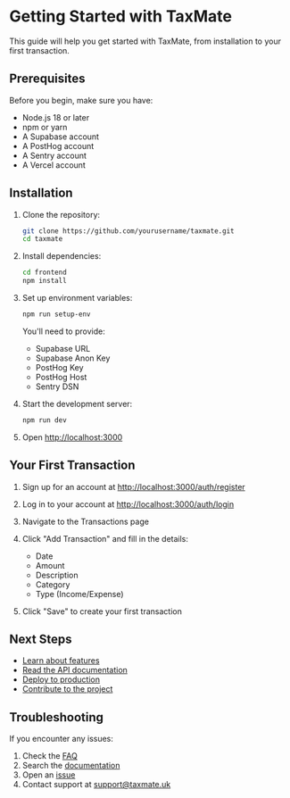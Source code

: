 # Getting Started with TaxMate

This guide will help you get started with TaxMate, from installation to your first transaction.

## Prerequisites

Before you begin, make sure you have:

- Node.js 18 or later
- npm or yarn
- A Supabase account
- A PostHog account
- A Sentry account
- A Vercel account

## Installation

1. Clone the repository:
   ```bash
   git clone https://github.com/yourusername/taxmate.git
   cd taxmate
   ```

2. Install dependencies:
   ```bash
   cd frontend
   npm install
   ```

3. Set up environment variables:
   ```bash
   npm run setup-env
   ```

   You'll need to provide:
   - Supabase URL
   - Supabase Anon Key
   - PostHog Key
   - PostHog Host
   - Sentry DSN

4. Start the development server:
   ```bash
   npm run dev
   ```

5. Open [http://localhost:3000](http://localhost:3000)

## Your First Transaction

1. Sign up for an account at [http://localhost:3000/auth/register](http://localhost:3000/auth/register)

2. Log in to your account at [http://localhost:3000/auth/login](http://localhost:3000/auth/login)

3. Navigate to the Transactions page

4. Click "Add Transaction" and fill in the details:
   - Date
   - Amount
   - Description
   - Category
   - Type (Income/Expense)

5. Click "Save" to create your first transaction

## Next Steps

- [Learn about features](./features.md)
- [Read the API documentation](./api/README.md)
- [Deploy to production](./deployment.md)
- [Contribute to the project](./contributing.md)

## Troubleshooting

If you encounter any issues:

1. Check the [FAQ](./faq.md)
2. Search the [documentation](./)
3. Open an [issue](https://github.com/yourusername/taxmate/issues)
4. Contact support at support@taxmate.uk 
